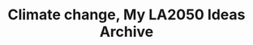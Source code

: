 ---
title: 'Climate change, My LA2050 Ideas Archive'
tag: Climate change
is_search_results: true

---